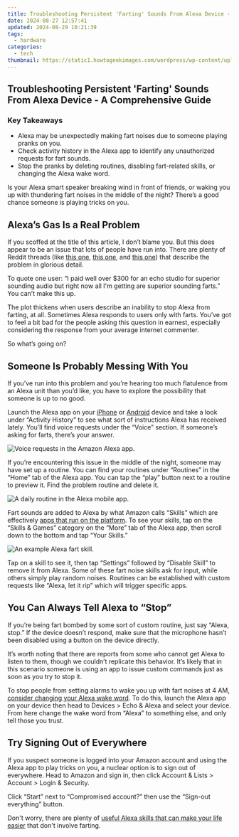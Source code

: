 ```yaml
---
title: Troubleshooting Persistent 'Farting' Sounds From Alexa Device - A Comprehensive Guide
date: 2024-08-27 12:57:41
updated: 2024-08-29 10:21:39
tags:
  - hardware
categories:
  - tech
thumbnail: https://static1.howtogeekimages.com/wordpress/wp-content/uploads/2024/07/53852862599_3972a060f7_o.jpg
---
```


## Troubleshooting Persistent 'Farting' Sounds From Alexa Device - A Comprehensive Guide

### Key Takeaways

* Alexa may be unexpectedly making fart noises due to someone playing pranks on you.
* Check activity history in the Alexa app to identify any unauthorized requests for fart sounds.
* Stop the pranks by deleting routines, disabling fart-related skills, or changing the Alexa wake word.

 Is your Alexa smart speaker breaking wind in front of friends, or waking you up with thundering fart noises in the middle of the night? There’s a good chance someone is playing tricks on you.

##  Alexa’s Gas Is a Real Problem

 If you scoffed at the title of this article, I don’t blame you. But this does appear to be an issue that lots of people have run into. There are plenty of Reddit threads (like [this one](https://www.reddit.com/r/techsupport/comments/1e12urh/my%5Falexa%5Fstarted%5Ffarting%5Fin%5Fthe%5Fmiddle%5Fof%5Fthe/?share%5Fid=rKGZjD77x%5FaFuBo7U8d4P&utm%5Fcontent=1&utm%5Fmedium=ios%5Fapp&utm%5Fname=ioscss&utm%5Fsource=share&utm%5Fterm=1), [this one](https://www.reddit.com/r/alexa/comments/rpdv5f/no%5Fim%5Fnot%5Fjokingour%5Falexa%5Frandomly%5Fstarted/), and [this one](https://www.reddit.com/r/alexa/comments/sfki35/help%5Fecho%5Fstudio%5Fwont%5Fstop%5Ffarting%5Fat%5Fme%5Fserious/)) that describe the problem in glorious detail.

 To quote one user: “I paid well over $300 for an echo studio for superior sounding audio but right now all I'm getting are superior sounding farts.” You can’t make this up.

 The plot thickens when users describe an inability to stop Alexa from farting, at all. Sometimes Alexa responds to users only with farts. You’ve got to feel a bit bad for the people asking this question in earnest, especially considering the response from your average internet commenter.

 So what’s going on?

##  Someone Is Probably Messing With You

 If you’ve run into this problem and you’re hearing too much flatulence from an Alexa unit than you’d like, you have to explore the possibility that someone is up to no good.

 Launch the Alexa app on your [iPhone](https://apps.apple.com/us/app/amazon-alexa/id944011620) or [Android](https://www.anrdoezrs.net/links/3607085/type/dlg/sid/UUhtgUeUpU2004263/https://play.google.com/store/apps/details?id=com.amazon.dee.app) device and take a look under “Activity History” to see what sort of instructions Alexa has received lately. You’ll find voice requests under the “Voice” section. If someone’s asking for farts, there’s your answer.

![Voice requests in the Amazon Alexa app.](https://static1.howtogeekimages.com/wordpress/wp-content/uploads/2024/07/screenshot-2024-07-19-at-12-06-33.png) 

 If you’re encountering this issue in the middle of the night, someone may have set up a routine. You can find your routines under “Routines” in the “Home” tab of the Alexa app. You can tap the “play” button next to a routine to preview it. Find the problem routine and delete it.

![A daily routine in the Alexa mobile app.](https://static1.howtogeekimages.com/wordpress/wp-content/uploads/2024/07/screenshot-2024-07-19-at-12-07-50.png) 

 Fart sounds are added to Alexa by what Amazon calls “Skills” which are effectively [apps that run on the platform](https://digital-screen-recording.techidaily.com/new-in-2024-expert-blueprint-fashioning-timer-functionality-with-video-editors/). To see your skills, tap on the “Skills & Games” category on the “More” tab of the Alexa app, then scroll down to the bottom and tap “Your Skills.”

![An example Alexa fart skill.](https://static1.howtogeekimages.com/wordpress/wp-content/uploads/2024/07/screenshot-2024-07-19-at-12-08-38.png) 

 Tap on a skill to see it, then tap “Settings” followed by “Disable Skill” to remove it from Alexa. Some of these fart noise skills ask for input, while others simply play random noises. Routines can be established with custom requests like “Alexa, let it rip” which will trigger specific apps.

##  You Can Always Tell Alexa to “Stop”

 If you’re being fart bombed by some sort of custom routine, just say “Alexa, stop.” If the device doesn’t respond, make sure that the microphone hasn’t been disabled using a button on the device directly.

 It’s worth noting that there are reports from some who cannot get Alexa to listen to them, though we couldn’t replicate this behavior. It’s likely that in this scenario someone is using an app to issue custom commands just as soon as you try to stop it.

 To stop people from setting alarms to wake you up with fart noises at 4 AM, [consider changing your Alexa wake word](https://some-skills.techidaily.com/2024-approved-ultimate-resource-compilation-for-media-imagery/). To do this, launch the Alexa app on your device then head to Devices > Echo & Alexa and select your device. From here change the wake word from “Alexa” to something else, and only tell those you trust.

##  Try Signing Out of Everywhere

 If you suspect someone is logged into your Amazon account and using the Alexa app to play tricks on you, a nuclear option is to sign out of everywhere. Head to Amazon and sign in, then click Account & Lists > Account > Login & Security.

 Click “Start” next to “Compromised account?” then use the “Sign-out everything” button.

 Don't worry, there are plenty of [useful Alexa skills that can make your life easier](https://sound-issues.techidaily.com/overcoming-audio-issues-a-comprehensive-fix-guide-for-noise-problems-on-lenovo-machines/) that don't involve farting.

<ins class="adsbygoogle"
     style="display:block"
     data-ad-format="autorelaxed"
     data-ad-client="ca-pub-7571918770474297"
     data-ad-slot="1223367746"></ins>



<ins class="adsbygoogle"
     style="display:block"
     data-ad-client="ca-pub-7571918770474297"
     data-ad-slot="8358498916"
     data-ad-format="auto"
     data-full-width-responsive="true"></ins>
